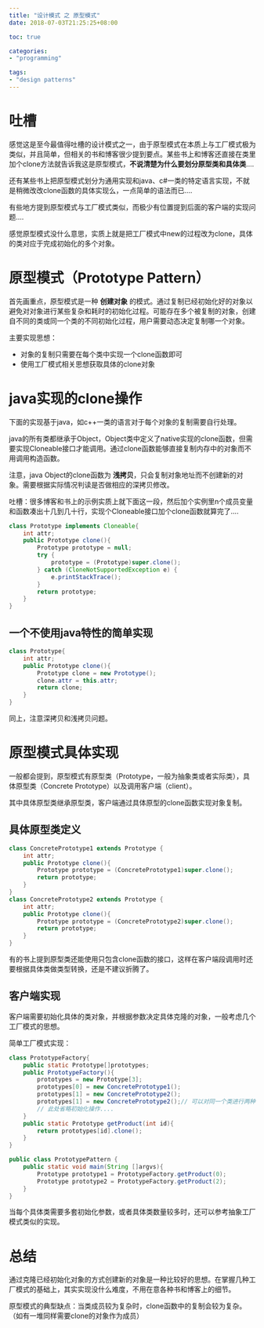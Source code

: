 ```yaml
---
title: "设计模式 之 原型模式"
date: 2018-07-03T21:25:25+08:00

toc: true

categories:
- "programming"

tags:
- "design patterns"
---
```


# 吐槽

感觉这是至今最值得吐槽的设计模式之一，由于原型模式在本质上与工厂模式极为类似，并且简单，但相关的书和博客很少提到要点。某些书上和博客还直接在类里加个clone方法就告诉我这是原型模式，**不说清楚为什么要划分原型类和具体类**....

还有某些书上把原型模式划分为通用实现和java、c#一类的特定语言实现，不就是稍微改改clone函数的具体实现么，一点简单的语法而已....

有些地方提到原型模式与工厂模式类似，而极少有位置提到后面的客户端的实现问题....

感觉原型模式没什么意思，实质上就是把工厂模式中new的过程改为clone，具体的类对应于完成初始化的多个对象。


# 原型模式（Prototype Pattern）

首先画重点，原型模式是一种 **创建对象** 的模式。通过复制已经初始化好的对象以避免对对象进行某些复杂和耗时的初始化过程。可能存在多个被复制的对象，创建自不同的类或同一个类的不同初始化过程，用户需要动态决定复制哪一个对象。

主要实现思想：

- 对象的复制只需要在每个类中实现一个clone函数即可
- 使用工厂模式相关思想获取具体的clone对象


# java实现的clone操作

下面的实现基于java，如c++一类的语言对于每个对象的复制需要自行处理。

java的所有类都继承于Object，Object类中定义了native实现的clone函数，但需要实现Cloneable接口才能调用。通过clone函数能够直接复制内存中的对象而不用调用构造函数。

注意，java Object的clone函数为 **浅拷贝**，只会复制对象地址而不创建新的对象。需要根据实际情况判读是否做相应的深拷贝修改。

吐槽：很多博客和书上的示例实质上就下面这一段，然后加个实例里n个成员变量和函数凑出十几到几十行，实现个Cloneable接口加个clone函数就算完了....

```java
class Prototype implements Cloneable{
    int attr;
    public Prototype clone(){
        Prototype prototype = null;
        try {
            prototype = (Prototype)super.clone();
        } catch (CloneNotSupportedException e) {
            e.printStackTrace();
        }
        return prototype;
    }
}
```

## 一个不使用java特性的简单实现

```java
class Prototype{
    int attr;
    public Prototype clone(){
        Prototype clone = new Prototype();
        clone.attr = this.attr;
        return clone;
    }
}
```
同上，注意深拷贝和浅拷贝问题。


# 原型模式具体实现

一般都会提到，原型模式有原型类（Prototype，一般为抽象类或者实际类），具体原型类（Concrete Prototype）以及调用客户端（client）。

其中具体原型类继承原型类，客户端通过具体原型的clone函数实现对象复制。

## 具体原型类定义

```java
class ConcretePrototype1 extends Prototype {
    int attr;
    public Prototype clone(){
        Prototype prototype = (ConcretePrototype1)super.clone();
        return prototype;
    }
}
class ConcretePrototype2 extends Prototype {
    int attr;
    public Prototype clone(){
        Prototype prototype = (ConcretePrototype2)super.clone();
        return prototype;
    }
}
```

有的书上提到原型类还能使用只包含clone函数的接口，这样在客户端段调用时还要根据具体类做类型转换，还是不建议折腾了。

## 客户端实现

客户端需要初始化具体的类对象，并根据参数决定具体克隆的对象，一般考虑几个工厂模式的思想。

简单工厂模式实现：

```java
class PrototypeFactory{
    public static Prototype[]prototypes;
    public PrototypeFactory(){
        prototypes = new Prototype[3];
        prototypes[0] = new ConcretePrototype1();
        prototypes[1] = new ConcretePrototype2();
        prototypes[1] = new ConcretePrototype2();// 可以对同一个类进行两种不同的初始化
        // 此处省略初始化操作....
    }
    public static Prototype getProduct(int id){
        return prototypes[id].clone();
    }
}

public class PrototypePattern {
    public static void main(String []argvs){
        Prototype prototype1 = PrototypeFactory.getProduct(0);
        Prototype prototype2 = PrototypeFactory.getProduct(2);
    }
}
```

当每个具体类需要多套初始化参数，或者具体类数量较多时，还可以参考抽象工厂模式类似的实现。


# 总结

通过克隆已经初始化对象的方式创建新的对象是一种比较好的思想。在掌握几种工厂模式的基础上，其实实现没什么难度，不用在意各种书和博客上的细节。

原型模式的典型缺点：当类成员较为复杂时，clone函数中的复制会较为复杂。（如有一堆同样需要clone的对象作为成员）



